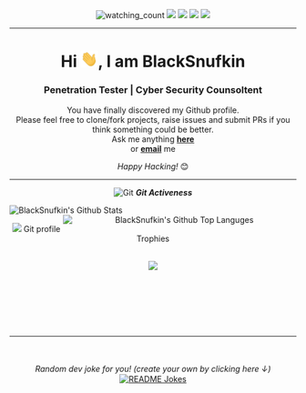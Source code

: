  <p align="center">
 <img src="https://komarev.com/ghpvc/?username=BlackSnufkin&color=brightgreen" alt="watching_count" />
<img src="https://img.shields.io/badge/Age-26-blue" />
  <img src="https://img.shields.io/badge/Focus-Infrastructure%20PT-brightgreen" />
  <img src="https://img.shields.io/badge/Lives-Sri%20Lanka-success" />
  <img src="https://img.shields.io/badge/Languages-PowerShell%20%26%20Python-brightgreen" />
</p>
<hr>
<h1 align="center">Hi <img src="https://raw.githubusercontent.com/ABSphreak/ABSphreak/master/gifs/Hi.gif" width="30px">, I am BlackSnufkin </h1>
<h3 align="center">Penetration Tester | Cyber Security Counsoltent </h3>






<div align="center">

You have finally discovered my Github profile. <br>
Please feel free to clone/fork projects, raise issues and submit PRs if you think something could be better. <br>
Ask me anything <a href="https://github.com/BlackSnufkin/BlackSnufkin/issues/new"><b>here</b></a><br>
or <a href="mailto:BlackSnufkin@outlook.com"><b>email</b></a> me

<i>Happy Hacking!</i> 😊

</div>

<div align="center">


  
  
  <hr>
  <p align="center">
 <img src="https://media.giphy.com/media/W5eoZHPpUx9sapR0eu/giphy.gif" width="30px" alt="Git"/>&nbsp;<i><b>Git Activeness</b></i></p>
 
<p><img align="left" src="https://github-readme-stats.vercel.app/api/top-langs?username=BlackSnufkin&show_icons=true&locale=en&layout=compact&theme=chartreuse-dark" alt="BlackSnufkin's Github Stats" /></p>
<p>&nbsp;<img align="right" src="https://github-readme-stats.vercel.app/api?username=BlackSnufkin&show_icons=true&locale=en&theme=chartreuse-dark" alt="BlackSnufkin's Github Top Languges" width="410" />
 <p align="center"><img src="https://media.giphy.com/media/QaMcXSekUWx7aogAUr/giphy.gif" width="30" />&nbsp;Git profile Trophies</p><br>
<img src="https://github-profile-trophy.vercel.app/?username=BlackSnufkin&theme=juicyfresh&no-bg=true" />
 </p>
<br><br><br><br><br>

<hr>


</br>
</br>
<i>Random dev joke for you! (create your own by clicking here ↓)</i><br>
<a href="https://readme-jokes.vercel.app"><img align="center" src="https://readme-jokes.vercel.app/api" alt="README Jokes"></a>
